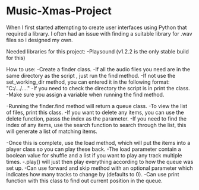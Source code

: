 # Music-Xmas-Project

When I first started attempting to create user interfaces using Python that required a library. I often had an issue with finding a suitable library for .wav files so i designed my 
own. 

Needed libraries for this project:
-Playsound (v1.2.2 is the only stable build for this)

How to use:
-Create a finder class.
-If all the audio files you need are in the same directory as the script , just run the find method.
-If not use the set_working_dir method, you can entered it in the following format:
    "C:/.../...."
-If you need to check the directory the script is in print the class.
-Make sure you assign a variable when running the find method.

-Running the finder.find method will return a queue class.
-To view the list of files, print this class.
-If you want to delete any items, you can use the delete function, passs the index as the parameter.
-If you need to find the index of any items, use the search function to search through the list, this will generate a list of matching items.

-Once this is complete, use the load method, which will put the items into a player class so you can play these back.
-The load parameter contain a boolean value for shuffle and a list if you want to play any track multiple times.
-.play() will just then play everything according to how the queue was set up.
-Can use forward and skip method with an optional parameter which indicates how many tracks to change by (defaults to 0).
-Can use print function with this class to find out current position in the queue.
